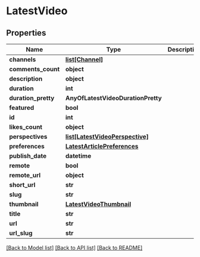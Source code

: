 # LatestVideo

## Properties
Name | Type | Description | Notes
------------ | ------------- | ------------- | -------------
**channels** | [**list[Channel]**](Channel.md) |  | [optional] 
**comments_count** | **object** |  | [optional] 
**description** | **object** |  | [optional] 
**duration** | **int** |  | [optional] 
**duration_pretty** | **AnyOfLatestVideoDurationPretty** |  | [optional] 
**featured** | **bool** |  | [optional] 
**id** | **int** |  | [optional] 
**likes_count** | **object** |  | [optional] 
**perspectives** | [**list[LatestVideoPerspective]**](LatestVideoPerspective.md) |  | [optional] 
**preferences** | [**LatestArticlePreferences**](LatestArticlePreferences.md) |  | [optional] 
**publish_date** | **datetime** |  | [optional] 
**remote** | **bool** |  | [optional] 
**remote_url** | **object** |  | [optional] 
**short_url** | **str** |  | [optional] 
**slug** | **str** |  | [optional] 
**thumbnail** | [**LatestVideoThumbnail**](LatestVideoThumbnail.md) |  | [optional] 
**title** | **str** |  | [optional] 
**url** | **str** |  | [optional] 
**url_slug** | **str** |  | [optional] 

[[Back to Model list]](../README.md#documentation-for-models) [[Back to API list]](../README.md#documentation-for-api-endpoints) [[Back to README]](../README.md)

